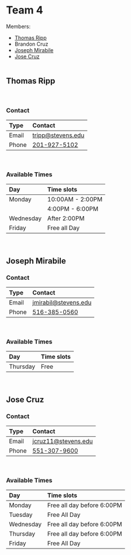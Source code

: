 # Team 4 

Members:
- [Thomas Ripp](#thomas-ripp)
- Brandon Cruz 
- [Joseph Mirabile](#joseph-mirabile)
- [Jose Cruz](#jose-cruz)
<br><br>

## Thomas Ripp
<br>

### Contact

| Type |  Contact |
|:--|:--|
| Email  | <tripp@stevens.edu>  |
| Phone  | [201-927-5102](tel:2019275102)  |
<br>

### Available Times
| Day |  Time slots |
|:--|:--|
| Monday  | 10:00AM - 2:00PM  |
|  | 4:00PM - 6:00PM  |
| Wednesday  | After 2:00PM  |
| Friday  | Free all Day  |
<br>

## Joseph Mirabile

### Contact
| Type |  Contact |
|:--|:--|
| Email  | <jmirabil@stevens.edu>  |
| Phone  | [516-385-0560](tel:5163850560)  |
<br>

### Available Times
| Day |  Time slots |
|:--|:--|
| Thursday  | Free  |
<br>

## Jose Cruz

### Contact
| Type |  Contact |
|:--|:--|
| Email  | <jcruz11@stevens.edu>  |
| Phone  | [551-307-9600](tel:5513079600)  |
<br>

### Available Times
| Day |  Time slots |
|:--|:--|
| Monday  | Free all day before 6:00PM   |
| Tuesday | Free All Day  |
| Wednesday  | Free all day before 6:00PM  |
| Thursday  | Free all day before 6:00PM  |
| Friday  | Free All Day  |